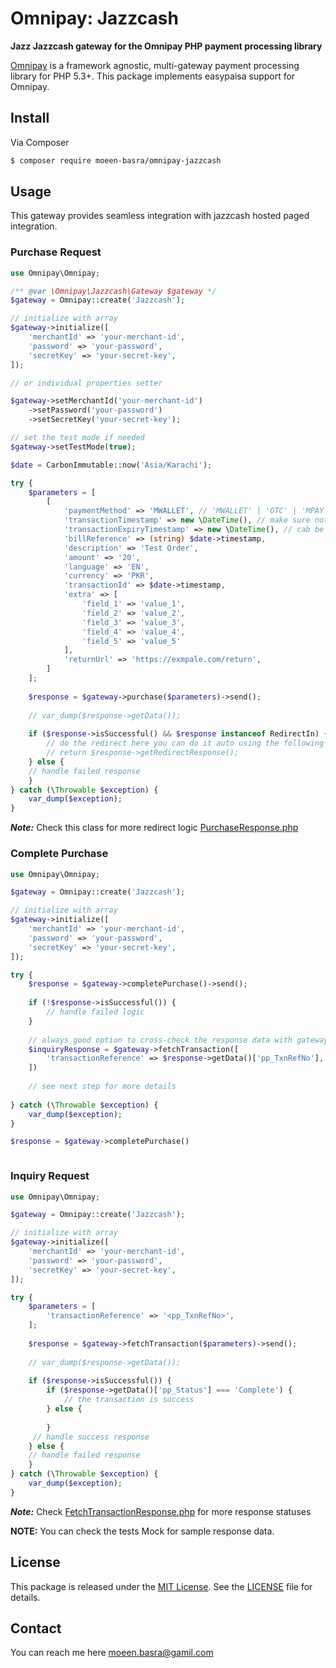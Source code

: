 # Omnipay: Jazzcash

**Jazz Jazzcash gateway for the Omnipay PHP payment processing library**

[Omnipay](https://github.com/thephpleague/jazzcash) is a framework agnostic, multi-gateway payment
processing library for PHP 5.3+. This package implements easypaisa support for Omnipay.

## Install

Via Composer

```bash
$ composer require moeen-basra/omnipay-jazzcash
```

## Usage

This gateway provides seamless integration with jazzcash hosted paged integration.


### Purchase Request
```php
use Omnipay\Omnipay;

/** @var \Omnipay\Jazzcash\Gateway $gateway */
$gateway = Omnipay::create('Jazzcash');

// initialize with array
$gateway->initialize([
    'merchantId' => 'your-merchant-id',
    'password' => 'your-password',
    'secretKey' => 'your-secret-key',
]);

// or individual properties setter

$gateway->setMerchantId('your-merchant-id')
    ->setPassword('your-password')
    ->setSecretKey('your-secret-key');

// set the test mode if needed
$gateway->setTestMode(true);

$date = CarbonImmutable::now('Asia/Karachi');

try {
    $parameters = [
        [
            'paymentMethod' => 'MWALLET', // 'MWALLET' | 'OTC' | 'MPAY' 
            'transactionTimestamp' => new \DateTime(), // make sure not past date also check your server timezone
            'transactionExpiryTimestamp' => new \DateTime(), // cab be future date
            'billReference' => (string) $date->timestamp,
            'description' => 'Test Order',
            'amount' => '20',
            'language' => 'EN',
            'currency' => 'PKR',
            'transactionId' => $date->timestamp,
            'extra' => [
                'field_1' => 'value_1',
                'field_2' => 'value_2',
                'field_3' => 'value_3',
                'field_4' => 'value_4',
                'field_5' => 'value_5'
            ],
            'returnUrl' => 'https://exmpale.com/return',
        ]
    ];
    
    $response = $gateway->purchase($parameters)->send();
    
    // var_dump($response->getData());
    
    if ($response->isSuccessful() && $response instanceof RedirectIn) {
        // do the redirect here you can do it auto using the following return statement
        // return $response->getRedirectResponse();
    } else {
    // handle failed response
    }
} catch (\Throwable $exception) {
    var_dump($exception);
}

```
***Note:*** Check this class for more redirect logic [PurchaseResponse.php](src%2FMessage%2FPurchaseResponse.php)

### Complete Purchase

```php
use Omnipay\Omnipay;

$gateway = Omnipay::create('Jazzcash');

// initialize with array
$gateway->initialize([
    'merchantId' => 'your-merchant-id',
    'password' => 'your-password',
    'secretKey' => 'your-secret-key',
]);

try {
    $response = $gateway->completePurchase()->send();
    
    if (!$response->isSuccessful()) {
        // handle failed logic
    }
    
    // always good option to cross-check the response data with gateway
    $inquiryResponse = $gateway->fetchTransaction([
        'transactionReference' => $response->getData()['pp_TxnRefNo'],
    ])
    
    // see next step for more details
    
} catch (\Throwable $exception) {
    var_dump($exception);
}

$response = $gateway->completePurchase()



```

### Inquiry Request
```php
use Omnipay\Omnipay;

$gateway = Omnipay::create('Jazzcash');

// initialize with array
$gateway->initialize([
    'merchantId' => 'your-merchant-id',
    'password' => 'your-password',
    'secretKey' => 'your-secret-key',
]);

try {
    $parameters = [
        'transactionReference' => '<pp_TxnRefNo>',
    ];
    
    $response = $gateway->fetchTransaction($parameters)->send();
    
    // var_dump($response->getData());
    
    if ($response->isSuccessful()) {
        if ($response->getData()['pp_Status'] === 'Complete') {
            // the transaction is success
        } else {
            
        }
     // handle success response
    } else {
    // handle failed response
    }
} catch (\Throwable $exception) {
    var_dump($exception);
}

```
***Note:*** Check [FetchTransactionResponse.php](src%2FMessage%2FFetchTransactionResponse.php) for more response statuses

**NOTE:** You can check the tests Mock for sample response data.

## License

This package is released under the [MIT License](https://opensource.org/licenses/MIT). See the [LICENSE](LICENSE) file for details.

## Contact
You can reach me here [moeen.basra@gamil.com](mailto:moeen.basra@gamil.com)
